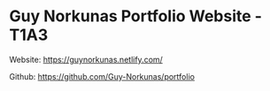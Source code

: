 # Guy Norkunas Portfolio Website - T1A3

Website: https://guynorkunas.netlify.com/

Github: https://github.com/Guy-Norkunas/portfolio

